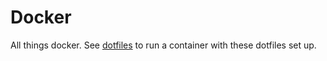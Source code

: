 # Docker

All things docker. See [dotfiles](./dotfiles) to run a container with these dotfiles set up.
